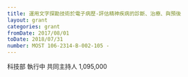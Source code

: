 ```yaml
---
title: 運用文字探勘技術於電子病歷-評估精神疾病的診斷、治療、與預後
layout: grant
categories: grant
fromDate: 2017/08/01
toDate: 2018/07/31
number: MOST 106-2314-B-002-105 -
---
```


科技部
執行中
共同主持人
1,095,000